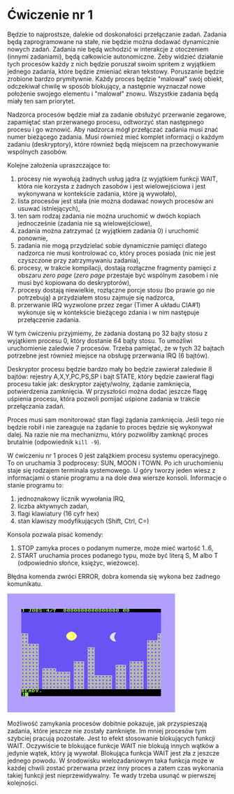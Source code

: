 # Ćwiczenie nr 1

Będzie to najprostsze, dalekie od doskonałości przełączanie zadań. Zadania będą zaprogramowane
na stałe, nie będzie można dodawać dynamicznie nowych zadań. Zadania nie będą wchodzić w interakcje
z otoczeniem (innymi zadaniami), będą całkowicie autonomiczne. Żeby widzieć działanie tych procesów
każdy z nich będzie poruszał swoim spritem z wyjątkiem jednego zadania, które będzie zmieniać ekran
tekstowy. Poruszanie będzie zrobione bardzo prymitywnie. Każdy
proces będzie "malował" swój obiekt, odczekiwał chwilę w sposób blokujący, a następnie wyznaczał 
nowe położenie swojego elementu i "malował" znowu. Wszystkie zadania będą miały ten sam priorytet.

Nadzorca procesów będzie miał za zadanie obsłużyć przerwanie zegarowe, zapamiętać stan przerwanego
procesu, odtworzyć stan następnego procesu i go wznowić. Aby nadzorca mógł przełączać zadania
musi znać numer bieżącego zadania. Musi również mieć komplet informacji o każdym zadaniu (deskryptory),
które również będą miejscem na przechowywanie wspólnych zasobów.

Kolejne założenia upraszczające to:

1. procesy nie wywołują żadnych usług jądra (z wyjątkiem funkcji WAIT, która nie korzysta
   z żadnych zasobów i jest wielowejściowa i jest wykonywana w kontekście zadania, które
   ją wywołało),
2. lista procesów jest stała (nie można dodawać nowych procesów ani usuwać istniejących),
3. ten sam rodzaj zadania nie można uruchomić w dwóch kopiach jednocześnie (zadania nie są
   wielowejściowe),
4. zadania można zatrzymać (z wyjątkiem zadania 0) i uruchomić ponownie,
5. zadania nie mogą przydzielać sobie dynamicznie pamięci dlatego nadzorca nie musi
   kontrolować co, który proces posiada (nic nie jest czyszczone przy zatrzymywaniu zadania),
5. procesy, w trakcie kompilacji, dostają rozłączne fragmenty pamięci z obszaru *zero page*
   (*zero page* przestaje być wspólnym zasobem i nie musi być kopiowana do deskryptorów),
6. procesy dostają niewielkie, rozłączne porcje stosu (bo prawie go nie potrzebują) a przydziałem
   stosu zajmuje się nadzorca,
7. przerwanie IRQ wyzwolone przez zegar (Timer A układu CIA#1) wykonuje się w kontekście bieżącego
   zdania i w nim następuje przełączenie zadania.

W tym ćwiczeniu przyjmiemy, że zadania dostaną po 32 bajty stosu z wyjątkiem procesu 0,
który dostanie 64 bajty stosu. To umożliwi uruchomienie zaledwie 7 procesów.
Trzeba pamiętać, że w tych 32 bajtach potrzebne jest również miejsce na obsługę przerwania
IRQ (6 bajtów).

Deskryptor procesu będzie bardzo mały bo będzie zawierał zaledwie 8 bajtów: rejestry A,X,Y,PC,PS,SP
i bajt STATE, który będzie zawierał flagi procesu takie jak: deskryptor zajęty/wolny, żądanie
zamknięcia, potwierdzenia zamknięcia. W przyszłości można dodać jeszcze flagę uśpienia procesu,
która pozwoli pomijać uśpione zadania w trakcie przełączania zadań.

Proces musi sam monitorować stan flagi żądania zamknięcia. Jeśli tego nie będzie robił
i nie zareaguje na żądanie to proces będzie się wykonywał dalej. Na razie nie ma mechanizmu,
który pozwoliłby zamknąć proces brutalnie (odpowiednik `kill -9`).

W ćwiczeniu nr 1 proces 0 jest zalążkiem procesu systemu operacyjnego. To on uruchamia
3 podprocesy: SUN, MOON i TOWN. Po ich uruchomieniu staje się rodzajem terminala systemowego.
U góry tworzy jeden wiesz z informacjami o stanie programu a na dole dwa wiersze konsoli.
Informacje o stanie programu to:

1. jednoznakowy licznik wywołania IRQ,
2. liczba aktywnych zadań,
3. flagi klawiatury (16 cyfr hex) 
4. stan klawiszy modyfikujących (Shift, Ctrl, C=)

Konsola pozwala pisać komendy:

1. STOP <nr slotu> zamyka proces o podanym numerze, <nr  slotu> może mieć wartość 1..6,
2. START <job> uruchamia proces podanego typu, <job> może być literą S, M albo T (odpowiednio
   słońce, księżyc, wieżowce).

Błędna komenda zwróci ERROR, dobra komenda się wykona bez żadnego komunikatu.

![sunandmoon.prg screenshot](sunandmoon.png)


Możliwość zamykania procesów dobitnie pokazuje, jak przyspieszają zadania, które jeszcze
nie zostały zamknięte. Im mniej procesów tym szybciej pracują pozostałe.
Jest to efekt stosowanie blokujących funkcji WAIT. Oczywiście te blokujące funkcje
WAIT nie blokują innych wątków a jedynie wątek, który ją wywołał. Blokująca funkcja WAIT
jest zła z jeszcze jednego powodu. W środowisku wielozadaniowym taka funkcja może w każdej
chwili zostać przerwana przez inny proces a zatem czas wykonania takiej funkcji jest
nieprzewidywalny. Te wady trzeba usunąć w pierwszej kolejności.

